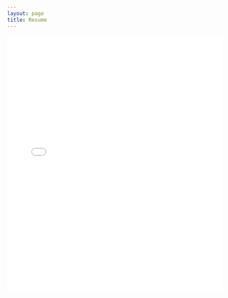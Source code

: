 ```yaml
---
layout: page
title: Resume
---
```


<embed src="{{ site.baseurl }}/assets/pdf/your_resume.pdf" type="application/pdf" width="100%" height="600px" />